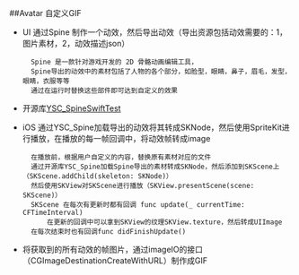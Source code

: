 ##Avatar 自定义GIF[]()

* UI 通过Spine 制作一个动效，然后导出动效（导出资源包括动效需要的：1，图片素材，2，动效描述json）
	
		Spine 是一款针对游戏开发的 2D 骨骼动画编辑工具，
		Spine导出的动效中的素材包括了人物的各个部分，如脸型，眼睛，鼻子，眉毛，发型，眼睛，衣服等等
		通过在运行时替换这些部件即可达到自定义的效果	
* 开源库[YSC_SpineSwiftTest](https://github.com/nikki2pro/YSC_SpineSwiftTest)
* iOS 通过YSC_Spine加载导出的动效将其转成SKNode，然后使用SpriteKit进行播放，在播放的每一帧回调中，将动效帧转成image



		在播放前，根据用户自定义的内容，替换原有素材对应的文件
		通过开源库YSC_Spine加载Spine导出的素材转成SKNode，然后添加到SKScene上（SKScene.addChild(skeleton: SKNode)）
		然后使用SKView对SKScene进行播放（SKView.presentScene(scene: SKScene)）
		SKScene 在每次有更新时都有回调 func update(_ currentTime: CFTimeInterval)
			在更新的回调中可以拿到SKView的纹理SKView.texture，然后转成UIImage
		在每次结束时也有回调func didFinishUpdate()
		
		
* 将获取到的所有动效的帧图片，通过imageIO的接口（CGImageDestinationCreateWithURL）制作成GIF